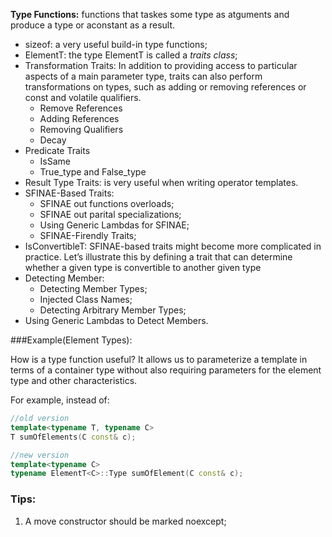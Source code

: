 **Type Functions:** functions that taskes some type as atguments and produce a type or aconstant as a result.
* sizeof: a very useful build-in type functions;
* ElementT: the type ElementT is called a *traits class*;
* Transformation Traits: In addition to providing access to particular aspects of a main parameter type, traits can also perform transformations on types, such as adding or removing references or const and volatile qualifiers.
    * Remove References
    * Adding References
    * Removing Qualifiers
    * Decay
* Predicate Traits
    * IsSame
    * True_type and False_type
* Result Type Traits: is very useful when writing operator templates.
* SFINAE-Based Traits:
    * SFINAE out functions overloads;
    * SFINAE out parital specializations;
    * Using Generic Lambdas for SFINAE;
    * SFINAE-Firendly Traits;
* IsConvertibleT: SFINAE-based traits might become more complicated in practice. Let’s illustrate this by defining a trait that can determine whether a given type is convertible to another given type
* Detecting Member:
    * Detecting Member Types;
    * Injected Class Names;
    * Detecting Arbitrary Member Types;
* Using Generic Lambdas to Detect Members.


###Example(Element Types):

How is a type function useful? It allows us to parameterize a template in terms of a container type without also requiring parameters for the element type and other characteristics. 

For example, instead of:
```cpp
//old version
template<typename T, typename C>
T sumOfElements(C const& c);

//new version
template<typename C>
typename ElementT<C>::Type sumOfElement(C const& c);
```

### Tips:
1. A move constructor should be marked noexcept;